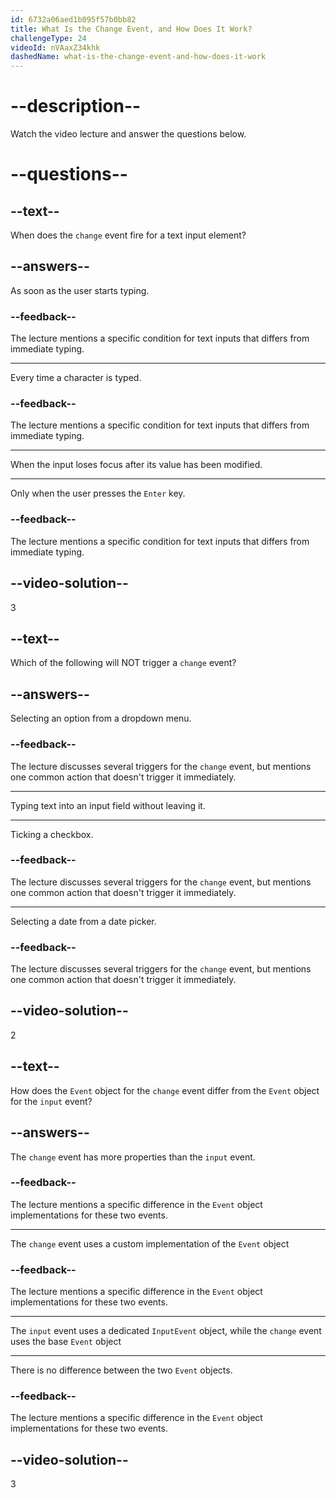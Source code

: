 ```yaml
---
id: 6732a06aed1b095f57b0bb82
title: What Is the Change Event, and How Does It Work?
challengeType: 24
videoId: nVAaxZ34khk
dashedName: what-is-the-change-event-and-how-does-it-work
---
```


# --description--

Watch the video lecture and answer the questions below.

# --questions--

## --text--

When does the `change` event fire for a text input element?

## --answers--

As soon as the user starts typing.

### --feedback--

The lecture mentions a specific condition for text inputs that differs from immediate typing.

---

Every time a character is typed.

### --feedback--

The lecture mentions a specific condition for text inputs that differs from immediate typing.

---

When the input loses focus after its value has been modified.

---

Only when the user presses the `Enter` key.

### --feedback--

The lecture mentions a specific condition for text inputs that differs from immediate typing.

## --video-solution--

3

## --text--

Which of the following will NOT trigger a `change` event?

## --answers--

Selecting an option from a dropdown menu.

### --feedback--

The lecture discusses several triggers for the `change` event, but mentions one common action that doesn't trigger it immediately.

---

Typing text into an input field without leaving it.

---

Ticking a checkbox.

### --feedback--

The lecture discusses several triggers for the `change` event, but mentions one common action that doesn't trigger it immediately.

---

Selecting a date from a date picker.

### --feedback--

The lecture discusses several triggers for the `change` event, but mentions one common action that doesn't trigger it immediately.

## --video-solution--

2

## --text--

How does the `Event` object for the `change` event differ from the `Event` object for the `input` event?

## --answers--

The `change` event has more properties than the `input` event.

### --feedback--

The lecture mentions a specific difference in the `Event` object implementations for these two events.

---

The `change` event uses a custom implementation of the `Event` object

### --feedback--

The lecture mentions a specific difference in the `Event` object implementations for these two events.

---

The `input` event uses a dedicated `InputEvent` object, while the `change` event uses the base `Event` object

---

There is no difference between the two `Event` objects.

### --feedback--

The lecture mentions a specific difference in the `Event` object implementations for these two events.

## --video-solution--

3

